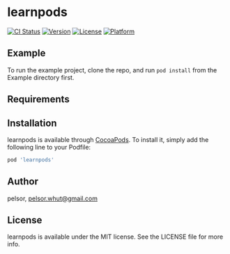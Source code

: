 # learnpods

[![CI Status](https://img.shields.io/travis/梅华锋/learnpods.svg?style=flat)](https://travis-ci.org/梅华锋/learnpods)
[![Version](https://img.shields.io/cocoapods/v/learnpods.svg?style=flat)](https://cocoapods.org/pods/learnpods)
[![License](https://img.shields.io/cocoapods/l/learnpods.svg?style=flat)](https://cocoapods.org/pods/learnpods)
[![Platform](https://img.shields.io/cocoapods/p/learnpods.svg?style=flat)](https://cocoapods.org/pods/learnpods)

## Example

To run the example project, clone the repo, and run `pod install` from the Example directory first.

## Requirements

## Installation

learnpods is available through [CocoaPods](https://cocoapods.org). To install
it, simply add the following line to your Podfile:

```ruby
pod 'learnpods'
```

## Author

pelsor, pelsor.whut@gmail.com

## License

learnpods is available under the MIT license. See the LICENSE file for more info.
